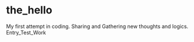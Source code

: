 the_hello
=========
My first attempt in coding.
Sharing and Gathering new thoughts and logics.
Entry_Test_Work
